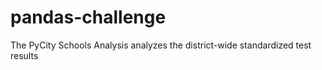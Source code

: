 # pandas-challenge

The PyCity Schools Analysis analyzes the district-wide standardized test results
